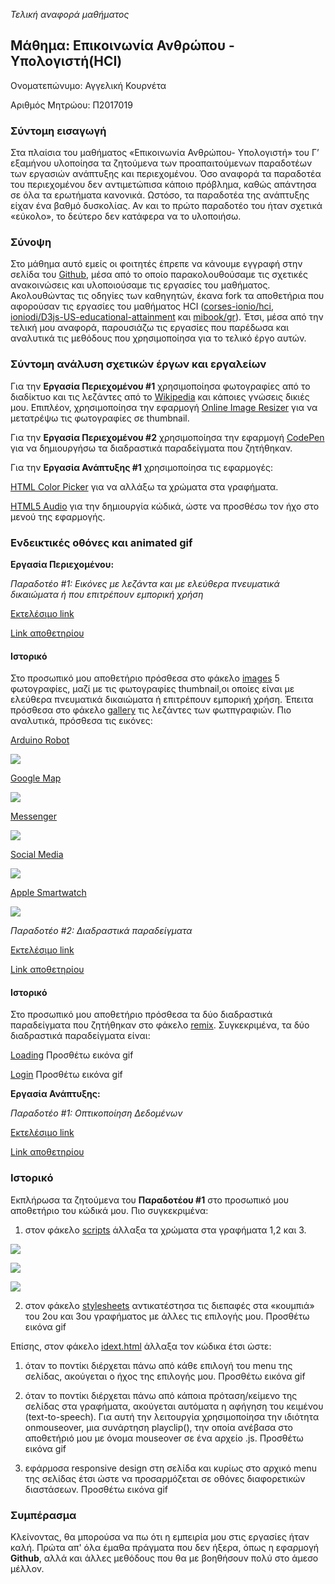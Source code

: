 *Τελική αναφορά μαθήματος*

## Μάθημα: Επικοινωνία Ανθρώπου - Υπολογιστή(HCI)
  
Ονοματεπώνυμο: Αγγελική Κουρνέτα 

Αριθμός Μητρώου: Π2017019
  
### Σύντομη εισαγωγή
  
Στα πλαίσια του μαθήματος «Επικοινωνία Ανθρώπου- Υπολογιστή» του Γ’ εξαμήνου υλοποίησα τα ζητούμενα των προαπαιτούμενων παραδοτέων των εργασιών ανάπτυξης και περιεχομένου. Όσο αναφορά τα παραδοτέα του περιεχομένου δεν αντιμετώπισα κάποιο πρόβλημα, καθώς απάντησα σε όλα τα ερωτήματα κανονικά. Ωστόσο, τα παραδοτέα της ανάπτυξης είχαν ένα βαθμό δυσκολίας. Αν και το πρώτο παραδοτέο του ήταν σχετικά «εύκολο», το δεύτερο δεν κατάφερα να το υλοποιήσω.

### Σύνοψη
  
Στο μάθημα αυτό εμείς οι φοιτητές έπρεπε να κάνουμε εγγραφή στην σελίδα του [Github](https://github.com/), μέσα από το οποίο παρακολουθούσαμε τις σχετικές ανακοινώσεις και υλοποιούσαμε τις εργασίες του μαθήματος. Ακολουθώντας τις οδηγίες των καθηγητών, έκανα fork τα αποθετήρια που αφορούσαν τις εργασίες του μαθήματος HCI ([corses-ionio/hci](https://github.com/courses-ionio/hci), [ioniodi/D3js-US-educational-attainment](https://github.com/ioniodi/D3js-US-educational-attainment) και [mibook/gr](https://github.com/mibook/gr)). Έτσι, μέσα από την τελική μου αναφορά, παρουσιάζω τις εργασίες που παρέδωσα και αναλυτικά τις μεθόδους που χρησιμοποίησα για το τελικό έργο αυτών.

### Σύντομη ανάλυση σχετικών έργων και εργαλείων
  
Για την **Εργασία Περιεχομένου #1** χρησιμοποίησα φωτογραφίες από το διαδίκτυο και τις λεζάντες από το [Wikipedia](https://www.wikipedia.org/) και κάποιες γνώσεις δικιές μου. Επιπλέον, χρησιμοποίησα την εφαρμογή [Online Image Resizer](https://resizeimage.net/) για να μετατρέψω τις φωτογραφίες σε thumbnail.

Για την **Εργασία Περιεχομένου #2** χρησιμοποίησα την εφαρμογή [CodePen](https://codepen.io/) για να δημιουργήσω τα διαδραστικά παραδείγματα που ζητήθηκαν.

Για την **Εργασία Ανάπτυξης #1** χρησιμοποίησα τις εφαρμογές:

[HTML Color Picker]( https://www.w3schools.com/colors/colors_picker.asp) για να αλλάξω τα χρώματα στα γραφήματα.

[HTML5 Audio](https://www.w3schools.com/html/html5_audio.asp) για την δημιουργία κώδικά, ώστε να προσθέσω τον ήχο στο μενού της εφαρμογής.
  
### Ενδεικτικές οθόνες και animated gif

**Εργασία Περιεχομένου:**
  
*Παραδοτέο #1: Εικόνες με λεζάντα και με ελεύθερα πνευματικά δικαιώματα ή που επιτρέπουν εμπορική χρήση*

[Εκτελέσιμο link](https://p17kour.github.io/gr/)

[Link αποθετηρίου](https://github.com/p17kour/gr)

#### Ιστορικό

Στο προσωπικό μου αποθετήριο πρόσθεσα στο φάκελο [images](https://github.com/p17kour/gr/tree/gh-pages/images) 5 φωτογραφίες, μαζί με τις φωτογραφίες thumbnail,οι οποίες είναι με ελεύθερα πνευματικά δικαιώματα ή επιτρέπουν εμπορική χρήση. Έπειτα πρόσθεσα στο φάκελο [gallery](https://github.com/p17kour/gr/tree/gh-pages/_gallery) τις λεζάντες των φωτπγραφιών. Πιο αναλυτικά, πρόσθεσα τις εικόνες:
  
[Arduino Robot](https://p17kour.github.io/gr/gallery/arduino-robot/) 

![](Screenshot_1.png)

[Google Map](https://p17kour.github.io/gr/gallery/google-maps/)

![](Screenshot_2.png)

[Messenger](https://p17kour.github.io/gr/gallery/messenger/)

![](Screenshot_3.png)

[Social Media](https://p17kour.github.io/gr/gallery/social-media/)

![](Screenshot_4.png)
  
[Apple Smartwatch](https://p17kour.github.io/gr/gallery/apple-smartwatch/)

![](Screenshot_5.png)

*Παραδοτέο #2: Διαδραστικά παραδείγματα*

[Εκτελέσιμο link](https://p17kour.github.io/gr/)

[Link αποθετηρίου](https://github.com/p17kour/gr)

#### Ιστορικό 

Στο προσωπικό μου αποθετήριο πρόσθεσα τα δύο διαδραστικά παραδείγματα που ζητήθηκαν στο φάκελο [remix](https://github.com/p17kour/gr/tree/gh-pages/_remix). Συγκεκριμένα, τα δύο διαδραστικά παραδείγματα είναι:

[Loading](https://p17kour.github.io/gr/remix/login/)
Προσθέτω εικόνα gif

[Login](https://p17kour.github.io/gr/remix/loading/)
Προσθέτω εικόνα gif

**Εργασία Ανάπτυξης:**
  
*Παραδοτέο #1: Οπτικοποίηση Δεδομένων*

[Εκτελέσιμο link]( https://p17kour.github.io/D3js-US-educational-attainment/)

[Link αποθετηρίου](https://github.com/p17kour/D3js-US-educational-attainment/)

### Ιστορικό 

Εκπλήρωσα τα ζητούμενα του **Παραδοτέου #1** στο προσωπικό μου αποθετήριο του κώδικά μου. Πιο συγκεκριμένα:

1. στον φάκελο [scripts](https://github.com/p17kour/D3js-US-educational-attainment/tree/master/assets/scripts) άλλαξα τα χρώματα στα γραφήματα 1,2 και 3.

![](Screenshot_6.png) 



![](Screenshot_7.png) 


![](Screenshot_8.png)

2. στον φάκελο [stylesheets](https://github.com/p17kour/D3js-US-educational-attainment/tree/master/assets/stylesheets) αντικατέστησα τις διεπαφές στα «κουμπιά» του 2ου και 3ου γραφήματος με άλλες τις επιλογής μου.
Προσθέτω εικόνα gif

Επίσης, στον φάκελο [idext.html](https://github.com/p17kour/D3js-US-educational-attainment/blob/master/index.html) άλλαξα τον κώδικα έτσι ώστε:

1. όταν το ποντίκι διέρχεται πάνω από κάθε επιλογή του menu της σελίδας, ακούγεται ο ήχος της επιλογής μου. 
Προσθέτω εικόνα gif

2. όταν το ποντίκι διέρχεται πάνω από κάποια πρόταση/κείμενο της σελίδας στα γραφήματα, ακούγεται αυτόματα η αφήγηση του κειμένου (text-to-speech). Για αυτή την λειτουργία χρησιμοποίησα την ιδιότητα onmouseover, μια συνάρτηση playclip(), την οποία ανέβασα στο αποθετήριό μου με όνομα mouseover σε ένα αρχείο .js.
Προσθέτω εικόνα gif

3. εφάρμοσα responsive design στη σελίδα και κυρίως στο αρχικό menu της σελίδας έτσι ώστε να προσαρμόζεται σε οθόνες διαφορετικών διαστάσεων.
Προσθέτω εικόνα gif

### Συμπέρασμα

Κλείνοντας, θα μπορούσα να πω ότι η εμπειρία μου στις εργασίες ήταν καλή. Πρώτα απ' όλα έμαθα πράγματα που δεν ήξερα, όπως η εφαρμογή **Github**, αλλά και άλλες μεθόδους που θα με βοηθήσουν πολύ στο άμεσο μέλλον.
